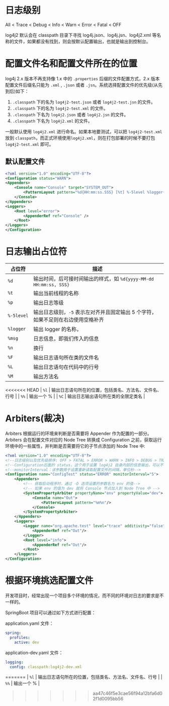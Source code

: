 # 日志级别

All < Trace < Debug < Info < Warn < Error < Fatal < OFF

log4j2 默认会在 classpath 目录下寻找 log4j.json、log4j.jsn、log4j2.xml 等名称的文件，如果都没有找到，则会按默认配置输出，也就是输出到控制台。

# 配置文件名和配置文件所在的位置

log4j 2.x 版本不再支持像 1.x 中的 `.properties` 后缀的文件配置方式，2.x 版本配置文件后缀名只能为 `.xml` , `.json` 或者 `.jsn`。系统选择配置文件的优先级(从先到后)如下：

1. `.classpath` 下的名为 `log4j2-test.json` 或者 `log4j2-test.jsn` 的文件。
2.  `.classpath` 下的名为 `log4j2-test.xml` 的文件。
3.  `.classpath` 下名为 `log4j2.json` 或者 `log4j2.jsn` 的文件。
4. `.classpath` 下名为 `log4j2.xml` 的文件。

一般默认使用 `log4j2.xml` 进行命名。如果本地要测试，可以把 `log4j2-test.xml` 放到 `classpath`，而正式环境使用`log4j2.xml`，则在打包部署的时候不要打包 `log4j2-test.xml` 即可。

## 默认配置文件

```xml
<?xml version="1.0" encoding="UTF-8"?>
<Configuration status="WARN">
<Appenders>
    <Console name="Console" target="SYSTEM_OUT">
        <PatternLayout pattern="%d{HH:mm:ss.SSS} [%t] %-5level %logger{36} - %msg%n" />
    </Console>
</Appenders>
<Loggers>
    <Root level="error">
        <AppenderRef ref="Console" />
    </Root>
</Loggers>
</Configuration>
```

# 日志输出占位符

| 占位符     | 描述                                                                             |
| ---------- | -------------------------------------------------------------------------------- |
| `%d`       | 输出时间，后可接时间输出的样式，如 `%d{yyyy-MM-dd HH:mm:ss, SSS}`                |
| `%t`       | 输出当前线程的名称                                                               |
| `%p`       | 输出日志等级                                                                     |
| `%-5level` | 输出日志级别，`-5` 表示左对齐并且固定输出 5 个字符，如果不足则在右边使用空格补齐 |
| `%logger`  | 输出 logger 的名称，                                                             |
| `%msg`     | 日志信息，即我们传入的信息                                                       |
| `%n`       | 换行                                                                             |
| `%F`       | 输出日志语句所在类的文件名                                                       |
| `%L`       | 输出日志语句在代码中的行号                                                       |
| `%M`       | 输出方法名                                                                       |
<<<<<<< HEAD
| `%l`       | 输出日志语句所在的位置，包括类名、方法名、文件名、行号                           |
| `%%`       | 输出一个 %                                                                       |
| `%C`       | 输出日志输出语句所在类的全限定类名                                                                   | 

# Arbiters(裁决)

Arbiters 根据运行的环境来判断是否需要将 Appender 作为配置的一部分。Arbiters 会在配置文件对应的 Node Tree 转换成 Configuration 之前，获取运行环境中的一些属性，并判断是否需要将它的子节点添加的 Node Tree 中:

```xml
<?xml version="1.0" encoding="UTF-8"?>
<!--日志级别以及优先级排序: OFF > FATAL > ERROR > WARN > INFO > DEBUG > TRACE > ALL -->
<!--Configuration后面的 status，这个用于设置 log4j2 自身内部的信息输出，可以不设置，当设置成trace时，你会看到log4j2内部各种详细输出-->
<!--monitorInterval：该参数用于设置重新读取配置文件的间隔，单位秒-->
<Configuration name="ConfigTest" status="ERROR" monitorInterval="5">
    <Appenders>
	    <!-- 获取启动程序时，通过 -D 选项设置的参数名为 env 的值-->
		<!-- 如果 env 的值为 dev 就将 Console 节点加入到 Node Tree 中 -->
        <SystemPropertyArbiter propertyName="env" propertyValue="dev">
            <Console name="Out">
                <PatternLayout pattern="%m%n"/>
            </Console>
        </SystemPropertyArbiter>
    </Appenders>
    <Loggers>
        <Logger name="org.apache.test" level="trace" additivity="false">
            <AppenderRef ref="Out"/>
        </Logger>
        <Root level="info">
            <AppenderRef ref="Out"/>
        </Root>
    </Loggers>
</Configuration>
```

# 根据环境挑选配置文件

开发项目时，经常出现一个项目多个环境的情况，而不同的环境对日志的要求是不一样的。

SpringBoot 项目可以通过如下方式进行配置：

application.yaml 文件：

```yaml
spring:
  profiles:
    active: dev
```

application-dev.yaml 文件：

```yaml
logging:  
  config: classpath:log4j2-dev.xml
```
=======
| `%l`       | 输出日志语句所在的位置，包括类名、方法名、文件名、行号                           | 
| `%%`       | 输出一个 %                                                                       |
>>>>>>> aa47c46f5e3cae56f94a12bfa6d02f1d0095bb56
